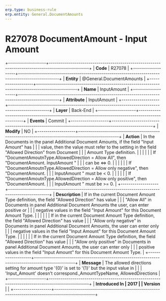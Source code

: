 ```yaml
---
erp.type: business-rule
erp.entity: General.DocumentAmounts
---
```


# R27078 DocumentAmount - Input Amount
+-------------------+--------------------------------------------------------------------------------------------------+
| **Code**          | R27078                                                                                           |
+-------------------+--------------------------------------------------------------------------------------------------+
| **Entity**        | @General.DocumentAmounts                                                                                   |
+-------------------+--------------------------------------------------------------------------------------------------+
| **Name**          | InputAmount                                                                                      |
+-------------------+--------------------------------------------------------------------------------------------------+
| **Attribute**     | InputAmount                                                                                      |
+-------------------+--------------------------------------------------------------------------------------------------+
| **Layer**         | Back-End                                                                                         |
+-------------------+--------------------------------------------------------------------------------------------------+
| **Events**        | Commit                                                                                           |
+-------------------+--------------------------------------------------------------------------------------------------+
| **Modify**        | NO                                                                                               |
+-------------------+--------------------------------------------------------------------------------------------------+
| **Action**        | In the Documents in the panel Additional Document Amounts, if the field "Input Amount" has       |
|                   | value, then the value must refer to the setting in the field "Allowed Direction" from Document   |
|                   | Amount Type definition.                                                                          |
|                   |                                                                                                  |
|                   | If \"DocumentAmoutnType.AllowedDirection = Allow All\", then \"DocumentAmount. InputAmount \"    |
|                   | can be \<=\> 0.                                                                                  |
|                   |                                                                                                  |
|                   | If \"DocumentAmoutnType.AllowedDirection = Allow only negative\", then \"DocumentAmount.         |
|                   | InputAmount \" must be \< 0.                                                                     |
|                   |                                                                                                  |
|                   | If \"DocumentAmoutnType.AllowedDirection = Allow only positive\", then \"DocumentAmount.         |
|                   | InputAmount \" must be \>= 0.                                                                    |
+-------------------+--------------------------------------------------------------------------------------------------+
| **Description**   | If in the current Document Amount Type definition, the field "Allowed Direction" has value       |
|                   | "Allow All" in Documents in panel Additional Document Amounts the user, can enter positive or    |
|                   | negative values in the field "Input Amount" for this Document Amount Type.                       |
|                   |                                                                                                  |
|                   | If in the current Document Amount Type definition, the field "Allowed Direction" has value       |
|                   | "Allow only negative" in Documents in panel Additional Document Amounts, the user can enter only |
|                   | negative values in the field "Input Amount" for this Document Amount Type.                       |
|                   |                                                                                                  |
|                   | If in the current Document Amount Type definition, the field "Allowed Direction" has value       |
|                   | "Allow only positive" in Documents in panel Additional Document Amounts, the user can enter only |
|                   | positive values in the field "Input Amount" for this Document Amount Type.                       |
+-------------------+--------------------------------------------------------------------------------------------------+
| **Message**       | The allowed directions setting for amount type \'{0}\' is set to \'{1}\' but the input value in  |
|                   | \'Input_Amount\' doesn\'t correspond.,AmountTypeName, AllowedDirections                          |
+-------------------+--------------------------------------------------------------------------------------------------+
| **Introduced In   | 2017                                                                                             |
| Version**         |                                                                                                  |
+-------------------+--------------------------------------------------------------------------------------------------+

  

  

  
